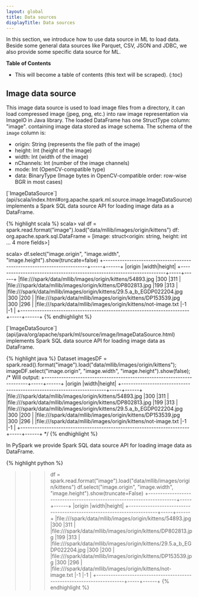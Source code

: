 ```yaml
---
layout: global
title: Data sources
displayTitle: Data sources
---
```


In this section, we introduce how to use data source in ML to load data.
Beside some general data sources like Parquet, CSV, JSON and JDBC, we also provide some specific data source for ML.

**Table of Contents**

* This will become a table of contents (this text will be scraped).
{:toc}

## Image data source

This image data source is used to load image files from a directory, it can load compressed image (jpeg, png, etc.) into raw image representation via ImageIO in Java library.
The loaded DataFrame has one StructType column: "image". containing image data stored as image schema.
The schema of the `image` column is:
 - origin: String (represents the file path of the image)
 - height: Int (height of the image)
 - width: Int (width of the image)
 - nChannels: Int (number of the image channels)
 - mode: Int (OpenCV-compatible type)
 - data: BinaryType (Image bytes in OpenCV-compatible order: row-wise BGR in most cases)


<div class="codetabs">
<div data-lang="scala" markdown="1">
[`ImageDataSource`](api/scala/index.html#org.apache.spark.ml.source.image.ImageDataSource)
implements a Spark SQL data source API for loading image data as a DataFrame.

{% highlight scala %}
scala> val df = spark.read.format("image").load("data/mllib/images/origin/kittens")
df: org.apache.spark.sql.DataFrame = [image: struct<origin: string, height: int ... 4 more fields>]

scala> df.select("image.origin", "image.width", "image.height").show(truncate=false)
+-----------------------------------------------------------------------+-----+------+
|origin                                                                 |width|height|
+-----------------------------------------------------------------------+-----+------+
|file:///spark/data/mllib/images/origin/kittens/54893.jpg               |300  |311   |
|file:///spark/data/mllib/images/origin/kittens/DP802813.jpg            |199  |313   |
|file:///spark/data/mllib/images/origin/kittens/29.5.a_b_EGDP022204.jpg |300  |200   |
|file:///spark/data/mllib/images/origin/kittens/DP153539.jpg            |300  |296   |
|file:///spark/data/mllib/images/origin/kittens/not-image.txt           |-1   |-1    |
+-----------------------------------------------------------------------+-----+------+
{% endhighlight %}
</div>

<div data-lang="java" markdown="1">
[`ImageDataSource`](api/java/org/apache/spark/ml/source/image/ImageDataSource.html)
implements Spark SQL data source API for loading image data as DataFrame.

{% highlight java %}
Dataset<Row> imagesDF = spark.read().format("image").load("data/mllib/images/origin/kittens");
imageDF.select("image.origin", "image.width", "image.height").show(false);
/*
Will output:
+-----------------------------------------------------------------------+-----+------+
|origin                                                                 |width|height|
+-----------------------------------------------------------------------+-----+------+
|file:///spark/data/mllib/images/origin/kittens/54893.jpg               |300  |311   |
|file:///spark/data/mllib/images/origin/kittens/DP802813.jpg            |199  |313   |
|file:///spark/data/mllib/images/origin/kittens/29.5.a_b_EGDP022204.jpg |300  |200   |
|file:///spark/data/mllib/images/origin/kittens/DP153539.jpg            |300  |296   |
|file:///spark/data/mllib/images/origin/kittens/not-image.txt           |-1   |-1    |
+-----------------------------------------------------------------------+-----+------+
*/
{% endhighlight %}
</div>

<div data-lang="python" markdown="1">
In PySpark we provide Spark SQL data source API for loading image data as DataFrame.

{% highlight python %}
>>> df = spark.read.format("image").load("data/mllib/images/origin/kittens")
>>> df.select("image.origin", "image.width", "image.height").show(truncate=False)
+-----------------------------------------------------------------------+-----+------+
|origin                                                                 |width|height|
+-----------------------------------------------------------------------+-----+------+
|file:///spark/data/mllib/images/origin/kittens/54893.jpg               |300  |311   |
|file:///spark/data/mllib/images/origin/kittens/DP802813.jpg            |199  |313   |
|file:///spark/data/mllib/images/origin/kittens/29.5.a_b_EGDP022204.jpg |300  |200   |
|file:///spark/data/mllib/images/origin/kittens/DP153539.jpg            |300  |296   |
|file:///spark/data/mllib/images/origin/kittens/not-image.txt           |-1   |-1    |
+-----------------------------------------------------------------------+-----+------+
{% endhighlight %}
</div>

</div>
